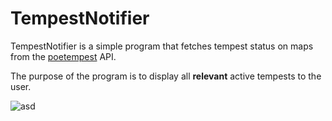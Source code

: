 # TempestNotifier

TempestNotifier is a simple program that fetches tempest status on maps from the [poetempest](http://poetempest.com/) API.

The purpose of the program is to display all **relevant** active tempests to the user.

![asd](http://i.imgur.com/xDPJKNb.png)
